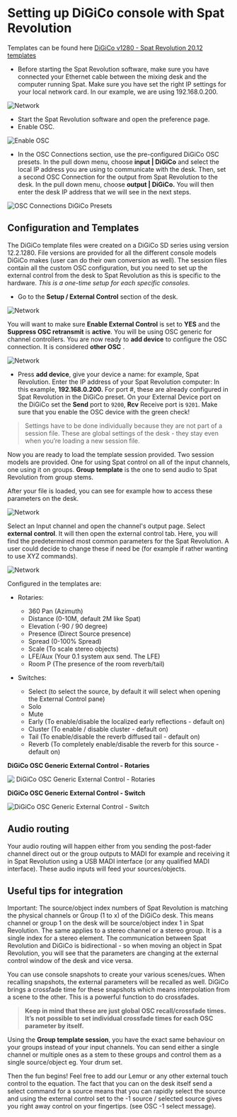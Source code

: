 # Setting up DiGiCo console with Spat Revolution

Templates can be found here
[DiGiCo v1280 - Spat Revolution 20.12 templates](https://public.3.basecamp.com/p/84sDispYRgMSyX1WQVDwMzxT)

* Before starting the Spat Revolution software, make sure you have connected your Ethernet cable between the mixing desk and the computer running Spat. Make sure you have set the right IP settings for your local network card. In our example, we are using 192.168.0.200.

![Network](include/Digico_1.png) 

* Start the Spat Revolution software and open the preference page.
* Enable OSC.

![Enable OSC](include/Digico_2.png) 

* In the OSC Connections section, use the pre-configured DiGiCo OSC presets. In the pull down menu, choose **input | DiGiCo** and select the local IP address you are using to communicate with the desk. Then, set a second OSC Connection for the output from Spat Revolution to the desk. In the pull down menu, choose **output | DiGiCo.** You will then enter the desk IP address that we will see in the next steps. 

![OSC Connections DiGiCo Presets](include/Digico_3.png) 

## Configuration and Templates

The DiGiCo template files were created on a DiGiCo SD series using version 12.2.1280. File versions are provided for all the different console models DiGiCo makes (user can do their own conversion as well). The session files contain all the custom OSC configuration, but you need to set up the external control from the desk to Spat Revolution as this is specific to the hardware.  _This is a one-time setup for each specific consoles._
 
* Go to the **Setup / External Control** section of the desk.

![Network](include/Digico_4.png) 


You will want to make sure **Enable External Control** is set to **YES** and the **Suppress OSC retransmit** is **active**. You will be using OSC generic for channel controllers. You are now ready to **add device** to configure the OSC connection. It is considered **other OSC** .

![Network](include/Digico_5.png) 


* Press **add device**, give your device a name: for example, Spat Revolution. Enter the IP address of your Spat Revolution computer: In this example, **192.168.0.200.** For port #, these are already configured in Spat Revolution in the DiGiCo preset. On your External Device port on the DiGiCo set the **Send** port to <code>9200</code>, **Rcv** Receive port is <code>9201</code>. Make sure that you enable the OSC device with the green check!

> Settings have to be done individually because they are not part of a session file. These are global settings of the desk - they stay even when you’re loading a new session file.

Now you are ready to load the template session provided. Two session models are provided. One for using Spat control on all of the input channels, one using it on groups. **Group template** is the one to send audio to Spat Revolution from group stems. 

After your file is loaded, you can see for example how to access these parameters on the desk.

![Network](include/Digico_6.png) 


Select an Input channel and open the channel's output page. Select **external control**. It will then open the external control tab. Here, you will find the predetermined most common parameters for the Spat Revolution. A user could decide to change these if need be (for example if rather wanting to use XYZ commands).

![Network](include/Digico_7.png) 

Configured in the templates are:

- Rotaries:
  - 360 Pan (Azimuth)
  - Distance (0-10M, default 2M like Spat)
  - Elevation (-90 / 90 degree)
  - Presence (Direct Source presence)
  - Spread (0-100% Spread)
  - Scale (To scale stereo objects)
  - LFE/Aux (Your 0.1 system aux send. The LFE)
  - Room P (The presence of the room reverb/tail)
 
- Switches:
  - Select (to select the source, by default it will select when opening the External Control pane)
  - Solo 
  - Mute
  - Early (To enable/disable the localized early reflections - default on)
  - Cluster (To enable / disable cluster - default on)
  - Tail (To enable/disable the reverb diffused tail - default on)
  - Reverb (To completely enable/disable the reverb for this source - default on)


**​DiGiCo OSC Generic External Control - Rotaries**

![​      DiGiCo OSC Generic External Control - Rotaries](include/Digico_8.png) 

**DiGiCo OSC Generic External Control - Switch**

![ DiGiCo OSC Generic External Control - Switch](include/Digico_9.png) 

## Audio routing

Your audio routing will happen either from you sending the post-fader channel direct out or the group outputs to MADI for example and receiving it in Spat Revolution using a USB MADI interface (or any qualified MADI interface). These audio inputs will feed your sources/objects.

## Useful tips for integration

Important: The source/object index numbers of Spat Revolution is matching the physical channels or Group (1 to x) of the DiGiCo desk. This means channel or group 1 on the desk will be source/object index 1 in Spat Revolution. The same applies to a stereo channel or a stereo group. It is a single index for a stereo element. The communication between Spat Revolution and DiGiCo is bidirectional - so when moving an object in Spat Revolution, you will see that the parameters are changing at the external control window of the desk and vice versa.

You can use console snapshots to create your various scenes/cues. When recalling snapshots, the external parameters will be recalled as well. DiGiCo brings a crossfade time for these snapshots which means interpolation from a scene to the other. This is a powerful function to do crossfades.

> **Keep in mind that these are just global OSC recall/crossfade times. It’s not possible to set individual crossfade times for each OSC parameter by itself.**

Using the **Group template session**, you have the exact same behaviour on your groups instead of your input channels. You can send either a single channel or multiple ones as a stem to these groups and control them as a single source/object eg. Your drum set.

Then the fun begins! Feel free to add our Lemur or any other external touch control to the equation. The fact that you can on the desk itself send a select command for a source means that you can rapidly select the source and using the external control set to the -1 source / selected source gives you right away control on your fingertips. (see OSC -1 select message).